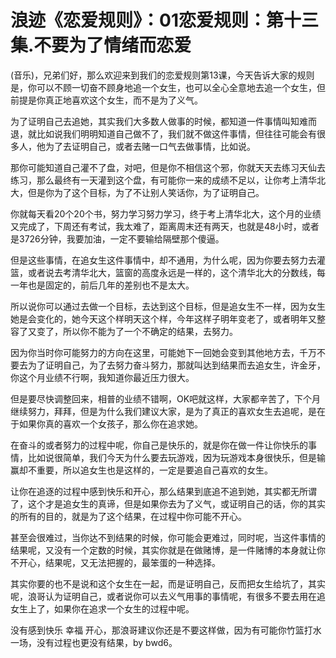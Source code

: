 # 浪迹《恋爱规则》：01恋爱规则：第十三集.不要为了情绪而恋爱

(音乐)，兄弟们好，那么欢迎来到我们的恋爱规则第13课，今天告诉大家的规则是，你可以不顾一切奋不顾身地追一个女生，也可以全心全意地去追一个女生，但前提是你真正地喜欢这个女生，而不是为了义气。

为了证明自己去追她，其实我们大多数人做事的时候，都知道一件事情叫知难而退，就比如说我们明明知道自己做不了，我们就不做这件事情，但往往可能会有很多人，他为了去证明自己，或者去赌一口气去做事情，比如说。

那你可能知道自己灌不了盘，对吧，但是你不相信这个邪，你就天天去练习天仙去练习，那么最终有一天灌到这个盘，有可能你一来的成绩不足以，让你考上清华北大，但是你为了这个目标，为了不让别人笑话你，为了证明自己。

你就每天看20个20个书，努力学习努力学习，终于考上清华北大，这个月的业绩又完成了，下周还有考试，我太难了，距离周末还有两天，也就是48小时，或者是3726分钟，我要加油，一定不要输给隔壁那个傻逼。

但是这些事情，在追女生这件事情中，却不通用，为什么呢，因为你要去努力去灌篮，或者说去考清华北大，篮窗的高度永远是一样的，这个清华北大的分数线，每一年也是固定的，前后几年的差别也不是太大。

所以说你可以通过去做一个目标，去达到这个目标，但是追女生不一样，因为女生她是会变化的，她今天这个样明天这个样，今年这样子明年变老了，或者明年又整容了又变了，所以你不能为了一个不确定的结果，去努力。

因为你当时你可能努力的方向在这里，可能她下一回她会变到其他地方去，千万不要去为了证明自己，为了去努力奋斗努力，那就叫达到结果而去追女生，许金牙，你这个月业绩不行啊，我知道你最近压力很大。

但是要尽快调整回来，相普的业绩不错啊，OK吧就这样，大家都辛苦了，下个月继续努力，拜拜，但是为什么我们建议大家，是为了真正的喜欢女生去追呢，是在于如果你真的喜欢一个女孩子，那么你在追求她。

在奋斗的或者努力的过程中呢，你自己是快乐的，就是你在做一件让你快乐的事情，比如说很简单，我们今天为什么要去玩游戏，因为玩游戏本身很快乐，但是输赢却不重要，所以追女生也是这样的，一定是要追自己喜欢的女生。

让你在追逐的过程中感到快乐和开心，那么结果到底追不追到她，其实都无所谓了，这个才是追女生的真谛，但是如果你去为了义气，或证明自己的话，你的其实的所有的目的，就是为了这个结果，在过程中你可能不开心。

甚至会很难过，当你达不到结果的时候，你可能会更难过，同时呢，当这件事情的结果呢，又没有一个定数的时候，其实你就是在做赌博，是一件赌博的本身就让你不开心，结果呢，又无法把握的，最笨蛋的一种选择。

其实你要的也不是说和这个女生在一起，而是证明自己，反而把女生给坑了，其实呢，浪哥认为证明自己，或者说你可以去义气用事的事情呢，有很多不要去用在追女生上了，如果你在追求一个女生的过程中呢。

没有感到快乐 幸福 开心，那浪哥建议你还是不要这样做，因为有可能你竹篮打水一场，没有过程也更没有结果，by bwd6。

